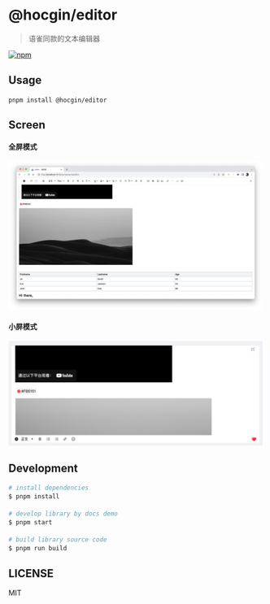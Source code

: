 # @hocgin/editor

> 语雀同款的文本编辑器

[![npm](https://img.shields.io/npm/v/@hocgin/editor?style=flat-square)](https://www.npmjs.com/package/@hocgin/editor)

## Usage

```shell
pnpm install @hocgin/editor
```

## Screen

#### 全屏模式

<img src="_docs/demo1.jpg" width="500px"/>

#### 小屏模式

<img src="_docs/demo2.png" width="500px"/>

## Development

```bash
# install dependencies
$ pnpm install

# develop library by docs demo
$ pnpm start

# build library source code
$ pnpm run build
```

## LICENSE

MIT
